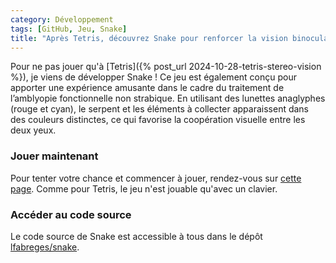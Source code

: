 ```yaml
---
category: Développement  
tags: [GitHub, Jeu, Snake]  
title: "Après Tetris, découvrez Snake pour renforcer la vision binoculaire"  
---
```


Pour ne pas jouer qu'à [Tetris]({% post_url 2024-10-28-tetris-stereo-vision %}), je viens de développer Snake ! Ce jeu est également conçu pour apporter une expérience amusante dans le cadre du traitement de l’amblyopie fonctionnelle non strabique. En utilisant des lunettes anaglyphes (rouge et cyan), le serpent et les éléments à collecter apparaissent dans des couleurs distinctes, ce qui favorise la coopération visuelle entre les deux yeux.

### Jouer maintenant

Pour tenter votre chance et commencer à jouer, rendez-vous sur [cette page](https://lfabreges.github.io/snake/). 
Comme pour Tetris, le jeu n'est jouable qu'avec un clavier.

### Accéder au code source

Le code source de Snake est accessible à tous dans le dépôt [lfabreges/snake](https://github.com/lfabreges/snake/).
